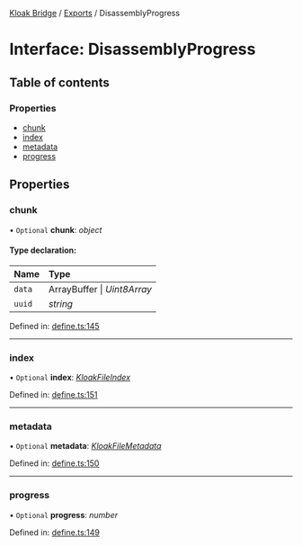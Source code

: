 [Kloak Bridge](../README.md) / [Exports](../modules.md) / DisassemblyProgress

# Interface: DisassemblyProgress

## Table of contents

### Properties

- [chunk](disassemblyprogress.md#chunk)
- [index](disassemblyprogress.md#index)
- [metadata](disassemblyprogress.md#metadata)
- [progress](disassemblyprogress.md#progress)

## Properties

### chunk

• `Optional` **chunk**: *object*

#### Type declaration:

Name | Type |
:------ | :------ |
`data` | ArrayBuffer \| *Uint8Array* |
`uuid` | *string* |

Defined in: [define.ts:145](https://github.com/CoNET-project/kloak-bridge/blob/d5ed71b/src/define.ts#L145)

___

### index

• `Optional` **index**: [*KloakFileIndex*](kloakfileindex.md)

Defined in: [define.ts:151](https://github.com/CoNET-project/kloak-bridge/blob/d5ed71b/src/define.ts#L151)

___

### metadata

• `Optional` **metadata**: [*KloakFileMetadata*](kloakfilemetadata.md)

Defined in: [define.ts:150](https://github.com/CoNET-project/kloak-bridge/blob/d5ed71b/src/define.ts#L150)

___

### progress

• `Optional` **progress**: *number*

Defined in: [define.ts:149](https://github.com/CoNET-project/kloak-bridge/blob/d5ed71b/src/define.ts#L149)
